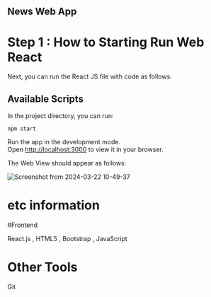## News Web App

# Step 1 : How to Starting Run Web React

Next, you can run the React JS file with code as follows:

## Available Scripts

In the project directory, you can run:

`npm start`

Run the app in the development mode.\
Open [http://localhost:3000](http://localhost:3000) to view it in your browser.

The Web View should appear as follows:

![Screenshot from 2024-03-22 10-49-37](https://github.com/MuhRizkyputra/challenge_react_case/assets/146927082/09695add-c2f7-4a64-abe2-70126535eb31)

# etc information

#Frontend

React.js , HTML5 , Bootstrap , JavaScript


# Other Tools 

Git
